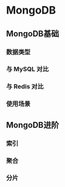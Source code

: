 # MongoDB

## MongoDB基础

### 数据类型

### 与 MySQL 对比

### 与 Redis 对比

### 使用场景

## MongoDB进阶

### 索引

### 聚合

### 分片